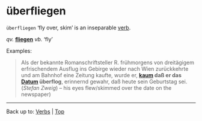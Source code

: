 # überfliegen

`überfliegen` ‘fly over, skim’ is an inseparable [verb](../../index.md).

*qv.* **[fliegen](../../f/fl/fliegen.md)** *vb.* ‘fly’

Examples:

> Als der bekannte Romanschriftsteller R. frühmorgens von dreitägigem erfrischendem Ausflug ins Gebirge wieder nach Wien zurückkehrte und am Bahnhof eine Zeitung kaufte, wurde er, **[kaum](../../../adverbs/k/ka/kaum.md) daß er das [Datum](../../../nouns/d/da/Datum.md) überflog**, erinnernd gewahr, daß heute sein Geburtstag sei. (*Stefan Zweig*) – his eyes flew/skimmed over the date on the newspaper)

----

Back up to: [Verbs](../../index.md) | [Top](../../../index.md)
